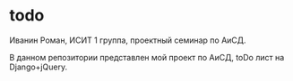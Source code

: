 # todo
Иванин Роман, ИСИТ 1 группа, проектный семинар по АиСД.


В данном репозитории представлен мой проект по АиСД, toDo лист на Django+jQuery.
